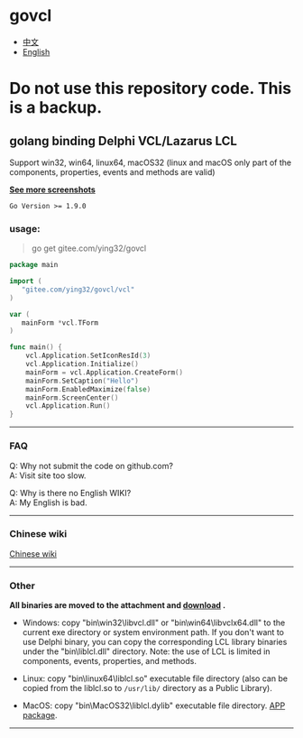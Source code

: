 # govcl

* [中文](https://github.com/ying32/govcl/blob/master/README_Zh-CN.md)   
* [English](https://github.com/ying32/govcl/blob/master/README.md)   


# Do not use this repository code. This is a backup.  

## golang binding Delphi VCL/Lazarus LCL

Support win32, win64, linux64, macOS32 (linux and macOS only part of the components, properties, events and methods are valid)    

**[See more screenshots](https://github.com/ying32/govcl/tree/master/Screenshot)**  


`Go Version >= 1.9.0`  

### usage: 

> go get gitee.com/ying32/govcl    

```go
package main

import (
   "gitee.com/ying32/govcl/vcl"
)

var (
   mainForm *vcl.TForm
)

func main() {
    vcl.Application.SetIconResId(3)
    vcl.Application.Initialize()
    mainForm = vcl.Application.CreateForm()
    mainForm.SetCaption("Hello")
    mainForm.EnabledMaximize(false)
    mainForm.ScreenCenter()
    vcl.Application.Run()
}

```
---   
### FAQ

Q: Why not submit the code on github.com?  
A: Visit site too slow.  


Q: Why is there no English WIKI?   
A: My English is bad.  


---  
### Chinese wiki  

[Chinese wiki](https://gitee.com/ying32/govcl/wikis/pages)  


---  
### Other 

**All binaries are moved to the attachment and [download](https://gitee.com/ying32/govcl/attach_files) .**   

* Windows: copy "bin\win32\libvcl.dll" or "bin\win64\libvclx64.dll" to the current exe directory or system environment path. If you don't want to use Delphi binary, you can copy the corresponding LCL library binaries under the "bin\liblcl.dll\" directory. Note: the use of LCL is limited in components, events, properties, and methods.

* Linux: copy "bin\linux64\liblcl.so" executable file directory (also can be copied from the liblcl.so to `/usr/lib/` directory as a Public Library).

* MacOS: copy "bin\MacOS32\liblcl.dylib" executable file directory. [APP package](https://gitee.com/ying32/govcl/wikis/pages?title=APP%E6%89%93%E5%8C%85&parent=FAQ%2FMac-OS).

---  
